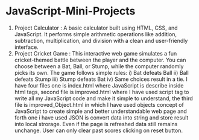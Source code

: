 # JavaScript-Mini-Projects
1) Project Calculator : A basic calculator built using HTML, CSS, and JavaScript. It performs simple arithmetic operations like addition, subtraction, multiplication, and division with a clean and user-friendly interface.
2) Project Cricket Game : This interactive web game simulates a fun cricket-themed battle between the player and the computer. You can choose between a Bat, Ball, or Stump, while the computer randomly picks its own. The game follows simple rules: i) Bat defeats Ball  ii) Ball defeats Stump  iii) Stump defeats Bat  iv) Same choices result in a tie. I have four files one is index.html where JavaScript is describe inside html tags, second file is improved.html where I have used script tag to write all my JavaScript code and make it simple to understand, the third file is improved_Object.html in which I have used objects concept of JavaScript to create simple and better understandable web page and forth one i have used JSON is convert data into string and store result into local strorage. Even if the page is refreshed data still remains unchange. User can only clear past scores clicking on reset button.
